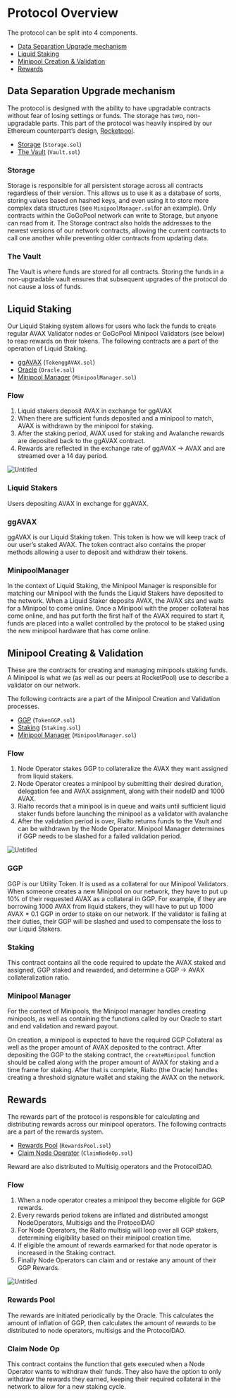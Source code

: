 # Protocol Overview

The protocol can be split into 4 components.

- [Data Separation Upgrade mechanism](#data-separation-upgrade-mechanism)
- [Liquid Staking](#liquid-staking)
- [Minipool Creation & Validation](#minipool-creating--validation)
- [Rewards](#rewards)

## Data Separation Upgrade mechanism

The protocol is designed with the ability to have upgradable contracts without fear of losing settings or funds. The storage has two, non-upgradable parts. This part of the protocol was heavily inspired by our Ethereum counterpart’s design, [Rocketpool](https://docs.rocketpool.net/developers/usage/contracts/contracts.html#introduction).

- [Storage](https://github.com/multisig-labs/gogopool-contracts/blob/master/contracts/contract/Storage.sol) (`Storage.sol`)
- [The Vault](https://github.com/multisig-labs/gogopool-contracts/blob/master/contracts/contract/Vault.sol) (`Vault.sol`)

### Storage

Storage is responsible for all persistent storage across all contracts regardless of their version. This allows us to use it as a database of sorts, storing values based on hashed keys, and even using it to store more complex data structures (see `MinipoolManager.sol`for an example). Only contracts within the GoGoPool network can write to Storage, but anyone can read from it. The Storage contract also holds the addresses to the newest versions of our network contracts, allowing the current contracts to call one another while preventing older contracts from updating data.

### The Vault

The Vault is where funds are stored for all contracts. Storing the funds in a non-upgradable vault ensures that subsequent upgrades of the protocol do not cause a loss of funds.

## Liquid Staking

Our Liquid Staking system allows for users who lack the funds to create regular AVAX Validator nodes or GoGoPool Minipool Validators (see below) to reap rewards on their tokens. The following contracts are a part of the operation of Liquid Staking.

- [ggAVAX](https://github.com/multisig-labs/gogopool-contracts/blob/master/contracts/contract/tokens/TokenggAVAX.sol) (`TokenggAVAX.sol`)
- [Oracle](https://github.com/multisig-labs/gogopool-contracts/blob/master/contracts/contract/Oracle.sol) (`Oracle.sol`)
- [Minipool Manager](https://github.com/multisig-labs/gogopool-contracts/blob/master/contracts/contract/MinipoolManager.sol) (`MinipoolManager.sol`)

### Flow

1. Liquid stakers deposit AVAX in exchange for ggAVAX
2. When there are sufficient funds deposited and a minipool to match, AVAX is withdrawn by the minipool for staking.
3. After the staking period, AVAX used for staking and Avalanche rewards are deposited back to the ggAVAX contract.
4. Rewards are reflected in the exchange rate of ggAVAX → AVAX and are streamed over a 14 day period.

![Untitled](https://s3-us-west-2.amazonaws.com/secure.notion-static.com/1ec3c2c8-f07f-4597-a5d7-9e35680404e6/Untitled.png)

### Liquid Stakers

Users depositing AVAX in exchange for ggAVAX.

### ggAVAX

ggAVAX is our Liquid Staking token. This token is how we will keep track of our user’s staked AVAX. The token contract also contains the proper methods allowing a user to deposit and withdraw their tokens.

### MinipoolManager

In the context of Liquid Staking, the Minipool Manager is responsible for matching our Minipool with the funds the Liquid Stakers have deposited to the network. When a Liquid Staker deposits AVAX, the AVAX sits and waits for a Minipool to come online. Once a Minipool with the proper collateral has come online, and has put forth the first half of the AVAX required to start it, funds are placed into a wallet controlled by the protocol to be staked using the new minipool hardware that has come online.

## Minipool Creating & Validation

These are the contracts for creating and managing minipools staking funds. A Minipool is what we (as well as our peers at RocketPool) use to describe a validator on our network.

The following contracts are a part of the Minipool Creation and Validation processes.

- [GGP](https://github.com/multisig-labs/gogopool-contracts/blob/master/contracts/contract/tokens/TokenGGP.sol) (`TokenGGP.sol`)
- [Staking](https://github.com/multisig-labs/gogopool-contracts/blob/master/contracts/contract/Staking.sol) (`Staking.sol`)
- [Minipool Manager](https://github.com/multisig-labs/gogopool-contracts/blob/master/contracts/contract/MinipoolManager.sol) (`MinipoolManager.sol`)

### Flow

1. Node Operator stakes GGP to collateralize the AVAX they want assigned from liquid stakers.
2. Node Operator creates a minipool by submitting their desired duration, delegation fee and AVAX assignment, along with their nodeID and 1000 AVAX.
3. Rialto records that a minipool is in queue and waits until sufficient liquid staker funds before launching the minipool as a validator with avalanche
4. After the validation period is over, Rialto returns funds to the Vault and can be withdrawn by the Node Operator. Minipool Manager determines if GGP needs to be slashed for a failed validation period.

![Untitled](https://s3-us-west-2.amazonaws.com/secure.notion-static.com/a63f7064-47c4-4f1c-a372-0c30bdf802d7/Untitled.png)

### GGP

GGP is our Utility Token. It is used as a collateral for our Minipool Validators. When someone creates a new Minipool on our network, they have to put up 10% of their requested AVAX as a collateral in GGP. For example, if they are borrowing 1000 AVAX from liquid stakers, they will have to put up 1000 AVAX \* 0.1 GGP in order to stake on our network. If the validator is failing at their duties, their GGP will be slashed and used to compensate the loss to our Liquid Stakers.

### Staking

This contract contains all the code required to update the AVAX staked and assigned, GGP staked and rewarded, and determine a GGP → AVAX collateralization ratio.

### Minipool Manager

For the context of Minipools, the Minipool manager handles creating minipools, as well as containing the functions called by our Oracle to start and end validation and reward payout.

On creation, a minipool is expected to have the required GGP Collateral as well as the proper amount of AVAX deposited to the contract. After depositing the GGP to the staking contract, the `createMinipool` function should be called along with the proper amount of AVAX for staking and a time frame for staking. After that is complete, Rialto (the Oracle) handles creating a threshold signature wallet and staking the AVAX on the network.

## Rewards

The rewards part of the protocol is responsible for calculating and distributing rewards across our minipool operators. The following contracts are a part of the rewards system.

- [Rewards Pool](https://github.com/multisig-labs/gogopool-contracts/blob/master/contracts/contract/RewardsPool.sol) (`RewardsPool.sol`)
- [Claim Node Operator](https://github.com/multisig-labs/gogopool-contracts/blob/master/contracts/contract/ClaimNodeOp.sol) (`ClaimNodeOp.sol`)

Reward are also distributed to Multisig operators and the ProtocolDAO.

### Flow

1. When a node operator creates a minipool they become eligible for GGP rewards.
2. Every rewards period tokens are inflated and distributed amongst NodeOperators, Multisigs and the ProtocolDAO
3. For Node Operators, the Rialto multisig will loop over all GGP stakers, determining eligibility based on their minipool creation time.
4. If eligible the amount of rewards earmarked for that node operator is increased in the Staking contract.
5. Finally Node Operators can claim and or restake any amount of their GGP Rewards.

![Untitled](https://s3-us-west-2.amazonaws.com/secure.notion-static.com/8f8a18d2-470c-4796-86d9-5d1e04a01de0/Untitled.png)

### Rewards Pool

The rewards are initiated periodically by the Oracle. This calculates the amount of inflation of GGP, then calculates the amount of rewards to be distributed to node operators, multisigs and the ProtocolDAO.

### Claim Node Op

This contract contains the function that gets executed when a Node Operator wants to withdraw their funds. They also have the option to only withdraw the rewards they earned, keeping their required collateral in the network to allow for a new staking cycle.
